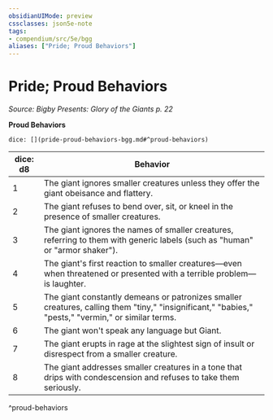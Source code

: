 ```yaml
---
obsidianUIMode: preview
cssclasses: json5e-note
tags:
- compendium/src/5e/bgg
aliases: ["Pride; Proud Behaviors"]
---
```

# Pride; Proud Behaviors
*Source: Bigby Presents: Glory of the Giants p. 22* 

**Proud Behaviors**

`dice: [](pride-proud-behaviors-bgg.md#^proud-behaviors)`

| dice: d8 | Behavior |
|----------|----------|
| 1 | The giant ignores smaller creatures unless they offer the giant obeisance and flattery. |
| 2 | The giant refuses to bend over, sit, or kneel in the presence of smaller creatures. |
| 3 | The giant ignores the names of smaller creatures, referring to them with generic labels (such as "human" or "armor shaker"). |
| 4 | The giant's first reaction to smaller creatures—even when threatened or presented with a terrible problem—is laughter. |
| 5 | The giant constantly demeans or patronizes smaller creatures, calling them "tiny," "insignificant," "babies," "pests," "vermin," or similar terms. |
| 6 | The giant won't speak any language but Giant. |
| 7 | The giant erupts in rage at the slightest sign of insult or disrespect from a smaller creature. |
| 8 | The giant addresses smaller creatures in a tone that drips with condescension and refuses to take them seriously. |
^proud-behaviors